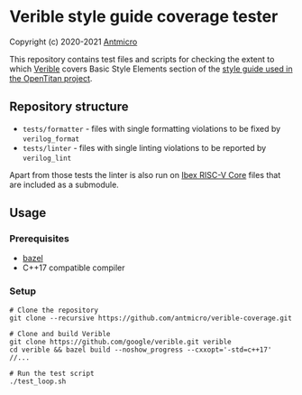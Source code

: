 # Verible style guide coverage tester

Copyright (c) 2020-2021 [Antmicro](https://www.antmicro.com)

This repository contains test files and scripts for checking the extent to which
[Verible](https://github.com/google/verible) covers Basic Style Elements section
of the [style guide used in the OpenTitan project](https://github.com/lowRISC/style-guides/blob/master/VerilogCodingStyle.md).

## Repository structure

* `tests/formatter` - files with single formatting violations to be fixed by `verilog_format`
* `tests/linter` - files with single linting violations to be reported by `verilog_lint`

Apart from those tests the linter is also run on [Ibex RISC-V Core](https://github.com/lowRISC/ibex)
files that are included as a submodule.

## Usage

### Prerequisites

* [bazel](https://bazel.build/)
* C++17 compatible compiler

### Setup
```
# Clone the repository
git clone --recursive https://github.com/antmicro/verible-coverage.git

# Clone and build Verible
git clone https://github.com/google/verible.git verible
cd verible && bazel build --noshow_progress --cxxopt='-std=c++17' //...

# Run the test script
./test_loop.sh
```
